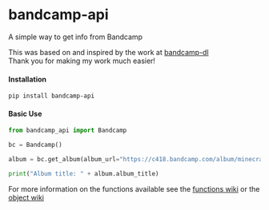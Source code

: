 # bandcamp-api
A simple way to get info from Bandcamp

This was based on and inspired by the work at [bandcamp-dl](https://github.com/iheanyi/bandcamp-dl)  
Thank you for making my work much easier!

#### Installation
`pip install bandcamp-api`

#### Basic Use
```python
from bandcamp_api import Bandcamp

bc = Bandcamp()

album = bc.get_album(album_url="https://c418.bandcamp.com/album/minecraft-volume-alpha")

print("Album title: " + album.album_title)
```

For more information on the functions available see the [functions wiki](https://github.com/RustyRin/bandcamp-api/wiki/Bandcamp-api-Objects) or the [object wiki](https://github.com/RustyRin/bandcamp-api/wiki/Bandcamp-api-Objects)
